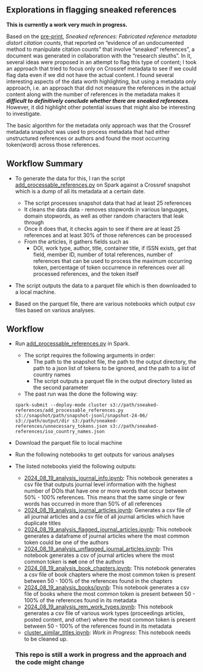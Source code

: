## Explorations in flagging sneaked references
**This is currently a work very much in progress.**

Based on the [pre-print](https://doi.org/10.48550/arXiv.2310.02192), _Sneaked references: Fabricated reference metadata distort citation counts_, that reported on “evidence of an undocumented method to manipulate citation counts” that involve “sneaked” references”, a document was generated in collaboration with the “research sleuths”. In it, several ideas were proposed in an attempt to flag this type of content; I took an approach that tried to focus only on Crossref metadata to see if we could flag data even if we did not have the actual content. I found several interesting aspects of the data worth highlighting, but using a metadata only approach, i.e. an approach that did not measure the references in the actual content along with the number of references in the metadata makes it **_difficult to definitively conclude whether there are sneaked references_**. However, it did highlight other potential issues that might also be interesting to investigate.

The basic algorithm for the metadata only approach was that the Crossref metadata snapshot was used to process metadata that had either unstructured references or authors and found the most occurring token(word) across those references.


## Workflow Summary
* To generate the data for this, I ran the script [add_processable_references.py](./add_processable_references.py) on Spark against a Crossref snapshot which is a dump of all its metadata at a certain date. 
    - The script processes snapshot data that had at least 25 references
    - It cleans the data data - removes stopwords in various languages, domain stopwords, as well as other random characters that leak through
    - Once it does that, it checks again to see if there are at least 25 references and at least 30% of those  references can be processed
    - From the articles, it gathers fields such as 
        - DOI, work type, author, title, container title, if ISSN exists, get that field, member ID, number of total references, number of references that can be used to process the maximum occurring token, percentage of token occurrence in references over all processed references, and the token itself

* The script outputs the data to a parquet file which is then downloaded to a local machine. 

* Based on the parquet file, there are various notebooks which output csv files based on various analyses.

## Workflow
* Run [add_processable_references.py](./add_processable_references.py) in Spark. 
    - The script requires the following arguments in order:
        - The path to the snapshot file, the path to the output directory, the path to a json list of tokens to be ignored, and the path to a list of country names
        - The script outputs a parquet file in the output directory listed as the second parameter
    - The past run was the done the following way:
    ```
    spark-submit --deploy-mode cluster s3://path/sneaked-references/add_processable_references.py s3://snapshot/path/snapshot-jsonl/snapshot-24-06/ s3://path/output/dir s3:/path/sneaked-references/unnecessary_tokens.json s3://path/sneaked-references/iso_country_names.json
    ``` 
* Download the parquet file to local machine
* Run the following notebooks to get outputs for various analyses
* The listed notebooks yield the following outputs:
    - [2024_08_19_analysis_journal_info.ipynb](./2024_08_19_analysis_journal_info.ipynb): This notebook generates a csv file that outputs journal level information with the highest number of DOIs that have one or more words that occur between 50% - 100% references. This means that the same single or few words has occurred in more than 50% of all references
    - [2024_08_19_analysis_journal_articles.ipynb](./2024_08_19_analysis_journal_articles.ipynb): Generates a csv file of all journal articles and a csv file of all journal articles which have duplicate titles
    - [2024_08_19_analysis_flagged_journal_articles.ipynb](./2024_08_19_analysis_flagged_journal_articles.ipynb): This notebook generates a dataframe of journal articles where the most common token could be one of the authors
    - [2024_08_19_analysis_unflagged_journal_articles.ipynb](./2024_08_19_analysis_unflagged_journal_articles.ipynb):  This notebook generates a csv of journal articles where the most common token is **not** one of the authors
    - [2024_08_19_analysis_book_chapters.ipynb](./2024_08_19_analysis_book_chapters.ipynb): This notebook generates a csv file of book chapters where the most common token is present between 50 - 100% of the references found in the chapters
    - [2024_08_19_analysis_books/ipynb](./2024_08_19_analysis_books.ipynb): This notebook generates a csv file of books where the most common token is present between 50 - 100% of the references found in its metadata
    - [2024_08_19_analysis_rem_work_types.ipynb](./2024_08_19_analysis_rem_work_types.ipynb): This notebook generates a csv file of various work types (proceedings articles, posted content, and other) where the most common token is present between 50 - 100% of the references found in its metadata
    - [cluster_similar_titles.ipynb](./cluster_similar_titles.ipynb): _Work in Progress_: This notebook needs to be cleaned up.

    ### This repo is still a work in progress and the approach and the code might change




